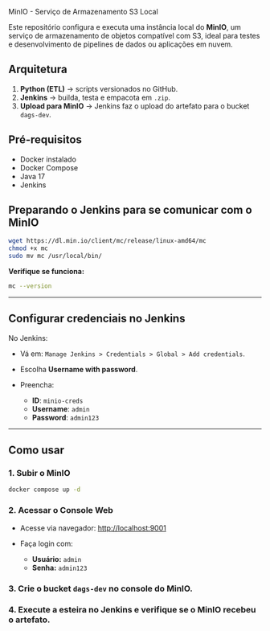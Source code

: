 MinIO - Serviço de Armazenamento S3 Local

Este repositório configura e executa uma instância local do **MinIO**, um serviço de armazenamento de objetos compatível com S3, ideal para testes e desenvolvimento de pipelines de dados ou aplicações em nuvem.

## Arquitetura
1. **Python (ETL)** → scripts versionados no GitHub.
2. **Jenkins** → builda, testa e empacota em `.zip`.
3. **Upload para MinIO** → Jenkins faz o upload do artefato para o bucket `dags-dev`.

## Pré-requisitos

* Docker instalado
* Docker Compose
* Java 17
* Jenkins

## Preparando o Jenkins para se comunicar com o MinIO

```bash
wget https://dl.min.io/client/mc/release/linux-amd64/mc
chmod +x mc
sudo mv mc /usr/local/bin/
```

**Verifique se funciona:**

```bash
mc --version
```

---

## Configurar credenciais no Jenkins

No Jenkins:

* Vá em: `Manage Jenkins > Credentials > Global > Add credentials`.
* Escolha **Username with password**.
* Preencha:

  * **ID**: `minio-creds`
  * **Username**: `admin`
  * **Password**: `admin123`

---

## Como usar

### 1. Subir o MinIO

```bash
docker compose up -d
```

### 2. Acessar o Console Web

* Acesse via navegador: [http://localhost:9001](http://localhost:9001)
* Faça login com:

  * **Usuário:** `admin`
  * **Senha:** `admin123`

### 3. Crie o bucket `dags-dev` no console do MinIO.

### 4. Execute a esteira no Jenkins e verifique se o MinIO recebeu o artefato.
